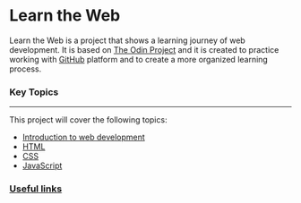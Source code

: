 # Learn the Web
Learn the Web is a project that shows a learning journey of web development.
It is based on [The Odin Project](https://www.theodinproject.com/) and it is created to practice working with [GitHub](https://github.com/) platform and to create a more organized learning process. 


### Key Topics
-----
This project will cover the following topics:
- [Introduction to web development](introduction/)
- [HTML](HTML_Foundations/)
- [CSS](CSS_Foundations/)
- [JavaScript](JavaScript_Foundations/)

### [Useful links](useful_links.md)